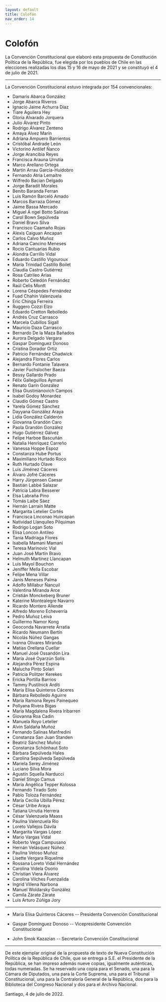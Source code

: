 ```yaml
---
layout: default
title: Colofón
nav_order: 14
---
```


# Colofón

La Convención Constitucional que elaboró esta propuesta de Constitución Política de la República, fue elegida por los pueblos de Chile en las elecciones realizadas los días 15 y 16 de mayo de 2021 y se constituyó el 4 de julio de 2021.

---

La Convención Constitucional estuvo integrada por 154 convencionales:

- Damaris Abarca González
- Jorge Abarca Riveros
- Ignacio Jaime Achurra Díaz
- Tiare Aguilera Hey
- Gloria Alvarado Jorquera
- Julio Álvarez Pinto
- Rodrigo Álvarez Zenteno
- Amaya Alvez Marín
- Adriana Ampuero Barrientos
- Cristóbal Andrade León
- Victorino Antilef Ñanco
- Jorge Arancibia Reyes
- Francisca Arauna Urrutia
- Marco Arellano Ortega
- Martín Arrau García-Huidobro
- Fernando Atria Lemaitre
- Wilfredo Bacian Delgado
- Jorge Baradit Morales
- Benito Baranda Ferran
- Luis Ramón Barceló Amado
- Marcos Barraza Gómez
- Jaime Bassa Mercado
- Miguel Á ngel Botto Salinas
- Carol Bown Sepúlveda
- Daniel Bravo Silva
- Francisco Caamaño Rojas
- Alexis Caiguan Ancapan
- Carlos Calvo Muñoz
- Adriana Cancino Meneses
- Rocío Cantuarias Rubio
- Alondra Carrillo Vidal
- Eduardo Castillo Vigouroux
- María Trinidad Castillo Boilet
- Claudia Castro Gutiérrez
- Rosa Catrileo Arias
- Roberto Celedón Fernández
- Raúl Celis Montt
- Lorena Céspedes Fernández
- Fuad Chahin Valenzuela
- Eric Chinga Ferreira
- Ruggero Cozzi Elzo
- Eduardo Cretton Rebolledo
- Andrés Cruz Carrasco
- Marcela Cubillos Sigall
- Mauricio Daza Carrasco
- Bernardo De la Maza Bañados
- Aurora Delgado Vergara
- Gaspar Domínguez Donoso
- Cristina Dorador Ortiz
- Patricio Fernández Chadwick
- Alejandra Flores Carlos
- Bernardo Fontanie Talavera
- Javier Fuchslocher Baeza
- Bessy Gallardo Prado
- Félix Galleguillos Aymani
- Renato Garín González
- Elisa Giustinianovich Campos
- Isabel Godoy Monardez
- Claudio Gómez Castro
- Yarela Gómez Sánchez
- Dayyana González Araya
- Lidia González Calderón
- Giovanna Grandón Caro
- Paola Grandón González
- Hugo Gutiérrez Gálvez
- Felipe Harboe Bascuñán
- Natalia Henríquez Carreño
- Vanessa Hoppe Espoz
- Constanza Hube Portus
- Maximiliano Hurtado Roco
- Ruth Hurtado Olave
- Luis Jiménez Cáceres
- Álvaro Jofré Cáceres
- Harry Jürgensen Caesar
- Bastián Labbé Salazar
- Patricia Labra Besserer
- Elsa Labraña Pino
- Tomás Laibe Sáez
- Hernán Larraín Matte
- Margarita Letelier Cortés
- Francisca Linconao Huircapan
- Natividad Llanquileo Pilquiman
- Rodrigo Logan Soto
- Elisa Loncon Antileo
- Tania Madriaga Flores
- Isabella Mamani Mamani
- Teresa Marinovic Vial
- Juan José Martín Bravo
- Helmuth Martínez Llancapan
- Luis Mayol Bouchon
- Jeniffer Mella Escobar
- Felipe Mena Villar
- Janis Meneses Palma
- Adolfo Millabur Ñancuil
- Valentina Miranda Arce
- Cristián Monckeberg Bruner
- Katerine Montealegre Navarro
- Ricardo Montero Allende
- Alfredo Moreno Echeverría
- Pedro Muñoz Leiva
- Guillermo Namor Kong
- Geoconda Navarrete Arratia
- Ricardo Neumann Bertín
- Nicolás Núñez Gangas
- Ivanna Olivares Miranda
- Matías Orellana Cuellar
- Manuel José Ossandón Lira
- María José Oyarzún Solís
- Alejandra Pérez Espina
- Malucha Pinto Solari
- Patricia Politzer Kerekes
- Ericka Portilla Barrios
- Tammy Pustilnick Arditi
- María Elisa Quinteros Cáceres
- Bárbara Rebolledo Aguirre
- María Ramona Reyes Painequeo
- Pollyana Rivera Bigas
- María Magdalena Rivera Iribarren
- Giovanna Roa Cadin
- Manuela Royo Letelier
- Alvin Saldaña Muñoz
- Fernando Salinas Manfredini
- Constanza San Juan Standen
- Beatriz Sánchez Muñoz
- Constanza Schönhaut Soto
- Bárbara Sepúlveda Hales
- Carolina Sepúlveda Sepúlveda
- Mariela Serey Jiménez
- Luciano Silva Mora
- Agustín Squella Narducci
- Daniel Stingo Camus
- María Angélica Tepper Kolossa
- Fernando Tirado Soto
- Pablo Toloza Fernández
- María Cecilia Ubilla Pérez
- César Uribe Araya
- Tatiana Urrutia Herrera
- César Valenzuela Maass
- Paulina Valenzuela Rio
- Loreto Vallejos Dávila
- Margarita Vargas López
- Mario Vargas Vidal
- Roberto Vega Campusano
- Hernán Velásquez Núñez
- Paulina Veloso Muñoz
- Lisette Vergara Riquelme
- Rossana Loreto Vidal Hernández
- Carolina Videla Osorio
- Christian Viera Álvarez
- Carolina Vilches Fuenzalida
- Ingrid Villena Narbona
- Manuel Woldarsky González
- Camila Zárate Zárate
- Luis Arturo Zúñiga Jory

---

- María Elisa Quinteros Cáceres
-- Presidenta Convención Constitucional

- Gaspar Domínguez Donoso
-- Vicepresidente Convención Constitucional

- John Smok Kazazian
-- Secretario Convención Constitucional

---

<p>De este ejemplar original de la propuesta de texto de Nueva Constitución Política de la República de Chile, que se entrega a S.E. el Presidente de la República, se han impreso además nueve copias, igualmente auténticas, todas numeradas.
Se ha reservado una copia para el Senado, una para la Cámara de Diputados, una para la Corte Suprema, una para el Tribunal Constitucional, una para la Contraloría General de la República, dos para la Biblioteca del Congreso Nacional y dos para el Archivo Nacional.
<p>Santiago, 4 de julio de 2022.
